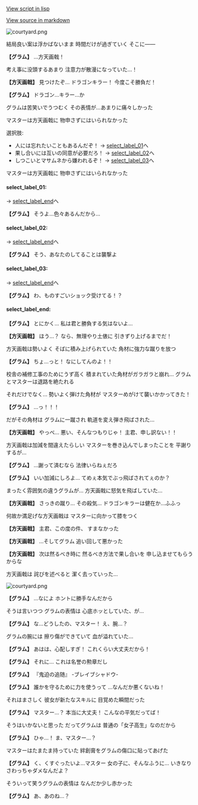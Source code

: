 [View script in lisp](../scripts/10085203.txt)

[View source in markdown](10085203.md)

![courtyard.png](../images/backgrounds/courtyard.png)

結局良い案は浮かばないまま
時間だけが過ぎていく
そこに――

**【グラム】**
…方天画戟！

考え事に没頭するあまり
注意力が散漫になっていた…！

**【方天画戟】**
見つけたぞ…
ドラゴンキラー！
今度こそ勝負だ！

**【グラム】**
ドラゴン…キラー…か

グラムは苦笑いでうつむく
その表情が…あまりに痛々しかった

マスターは方天画戟に
物申さずにはいられなかった

選択肢:
- 人には忘れたいこともあるんだぞ！ → [select_label_01](#select_label_01)へ
- 果し合いには互いの同意が必要だろ！ → [select_label_02](#select_label_02)へ
- しつこいとマサムネから嫌われるぞ！ → [select_label_03](#select_label_03)へ

マスターは方天画戟に
物申さずにはいられなかった

#### select_label_01:
 → [select_label_end](#select_label_end)へ

**【グラム】**
そうよ…色々あるんだから…

#### select_label_02:
 → [select_label_end](#select_label_end)へ

**【グラム】**
そう、あなたのしてることは襲撃よ

#### select_label_03:
 → [select_label_end](#select_label_end)へ

**【グラム】**
わ、ものすごいショック受けてる！？

#### select_label_end:

**【グラム】**
とにかく…
私は君と勝負する気はないよ…

**【方天画戟】**
ほう…？
なら、無理やり土俵に
引きずり上げるまでだ！

方天画戟は勢いよく
そばに積み上げられていた
角材に強力な蹴りを放つ

**【グラム】**
ちょ…っと！
なにしてんのよ！！

校舎の補修工事のためにうず高く
積まれていた角材がガラガラと崩れ…
グラムとマスターは退路を絶たれる

それだけでなく…
勢いよく弾けた角材が
マスターめがけて襲いかかってきた！

**【グラム】**
…っ！！！

だがその角材は
グラムに一蹴され
軌道を変え弾き飛ばされた…

**【方天画戟】**
やっべ…
悪い、そんなつもりじゃ！
主君、申し訳ない！！

方天画戟は加減を間違えたらしい
マスターを巻き込んでしまったことを
平謝りするが…

**【グラム】**
…謝って済むなら
法律いらねぇだろ

**【グラム】**
いい加減にしろよ…
てめぇ本気でぶっ飛ばされてぇのか？

まったく雰囲気の違うグラムが…
方天画戟に怒気を飛ばしていた…

**【方天画戟】**
さっきの蹴り…
その殺気…
ドラゴンキラーは健在か…ふふっ

何故か満足げな方天画戟は
マスターに向かって膝をつく

**【方天画戟】**
主君、この度の件、
すまなかった

**【方天画戟】**
…そしてグラム
追い回して悪かった

**【方天画戟】**
次は然るべき時に
然るべき方法で果し合いを
申し込ませてもらうからな

方天画戟は
詫びを述べると
潔く去っていった…

![courtyard.png](../images/backgrounds/courtyard.png)

**【グラム】**
…なによ
ホントに勝手なんだから

そうは言いつつ
グラムの表情は
心底ホッとしていた、が…

**【グラム】**
な…どうしたの、マスター！
え、腕…？

グラムの腕には
擦り傷ができていて
血が溢れていた…

**【グラム】**
あはは、心配しすぎ！
これくらい大丈夫だから！

**【グラム】**
それに…
これは名誉の勲章だし

**【グラム】**
『鬼迫の追随』
-ブレイブシャドウ-

**【グラム】**
誰かを守るために力を使うって
…なんだか悪くないね！

それはまさしく
彼女が新たなスキルに
目覚めた瞬間だった

**【グラム】**
マスター…？
本当に大丈夫！
こんなの平気だってば！

そうはいかないと思った
だってグラムは
普通の「女子高生」なのだから

**【グラム】**
ひゃ…！
ま、マスター…？

マスターはたまたま持っていた
絆創膏をグラムの傷口に貼ってあげた

**【グラム】**
く、くすぐったいよ…マスター
女の子に、そんなふうに…
いきなりさわっちゃダメなんだよ？

そういって笑うグラムの表情は
なんだか少し赤かった

**【グラム】**
あ、あのね…？
